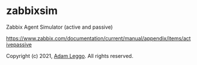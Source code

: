 # zabbixsim

Zabbix Agent Simulator (active and passive)

<https://www.zabbix.com/documentation/current/manual/appendix/items/activepassive>

Copyright (c) 2021, [Adam Leggo](mailto:adam@leggo.id.au). All rights reserved.
